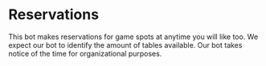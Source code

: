 # Reservations
This bot makes reservations for game spots at anytime you will like too. 
We expect our bot to identify the amount of tables available.
Our bot takes notice of the time for organizational purposes.
